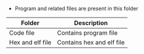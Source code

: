- Program and related files are present in this folder

| Folder | Description |
| ------ | ----------- |
| Code file | Contains program file |
| Hex and elf file | Contains hex and elf file |
